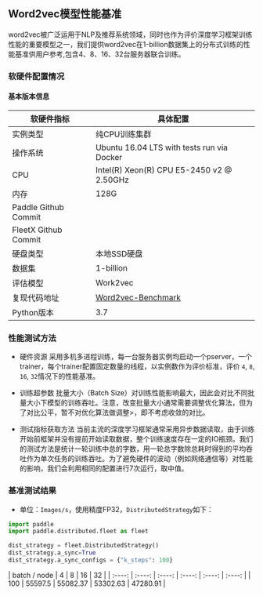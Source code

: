 ## Word2vec模型性能基准

word2vec被广泛运用于NLP及推荐系统领域，同时也作为评价深度学习框架训练性能的重要模型之一，我们提供word2vec在1-billion数据集上的分布式训练的性能基准供用户参考,包含4、8、16、32台服务器联合训练。

### 软硬件配置情况

#### 基本版本信息
| 软硬件指标 | 具体配置 |
| ---- | ---- |
| 实例类型 | 纯CPU训练集群 |
| 操作系统 | Ubuntu 16.04 LTS with tests run via Docker |
| CPU | Intel(R) Xeon(R) CPU E5-2450 v2 @ 2.50GHz |
| 内存 | 128G |
| Paddle Github Commit | |
| FleetX Github Commit | |
| 硬盘类型 | 本地SSD硬盘 |
| 数据集 | 1-billion |
| 评估模型 | Work2vec |
| 复现代码地址 | [Word2vec-Benchmark](https://github.com/PaddlePaddle/FleetX/tree/develop/benchmark/paddle) |
| Python版本 | 3.7 |

### 性能测试方法

- 硬件资源
采用多机多进程训练，每一台服务器实例均启动一个pserver，一个trainer，每个trainer配置固定数量的线程，以实例数作为评价标准，评价 `4`, `8`, `16`, `32`情况下的性能基准。

- 训练超参数
批量大小（Batch Size）对训练性能影响最大，因此会对比不同批量大小下模型的训练吞吐。注意，改变批量大小通常需要调整优化算法，但为了对比公平，暂不对优化算法做调整>，即不考虑收敛的对比。

- 测试指标获取方法
当前主流的深度学习框架通常采用异步数据读取，由于训练开始前框架并没有提前开始读取数据，整个训练速度存在一定的IO瓶颈。我们的测试方法是统计一轮训练中总的字数，用一轮总字数除总耗时得到的平均吞吐作为单次任务的训练吞吐。为了避免硬件的波动（例如网络通信等）对性能的影响，我们会利用相同的配置进行7次运行，取中值。

### 基准测试结果

- 单位：`Images/s`，使用精度FP32，`DistributedStrategy`如下：

``` python
import paddle
import paddle.distributed.fleet as fleet

dist_strategy = fleet.DistributedStrategy()
dist_strategy.a_sync=True
dist_strategy.a_sync_configs = {"k_steps": 100}

```

| batch / node | 4 | 8 | 16 | 32 |
| :----: | :----: | :----: | :----: | :----: | :----: |
| 100 | 55597.5 | 55082.37 | 53302.63 | 47280.91 |

